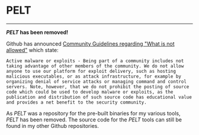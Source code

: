 # PELT #

***

**_PELT_ has been removed!**

Github has announced [Community Guidelines regarding "What is not allowed"](https://help.github.com/articles/github-community-guidelines/#what-is-not-allowed) which state:

	Active malware or exploits - Being part of a community includes not taking advantage of other members of the community. We do not allow anyone to use our platform for exploit delivery, such as hosting malicious executables, or as attack infrastructure, for example by organizing denial of service attacks or managing command and control servers. Note, however, that we do not prohibit the posting of source code which could be used to develop malware or exploits, as the publication and distribution of such source code has educational value and provides a net benefit to the security community.

As _PELT_ was a repository for the pre-built binaries for my various tools, _PELT_ has been removed. The source code for the _PELT_ tools can still be found in my other Github repositories.
